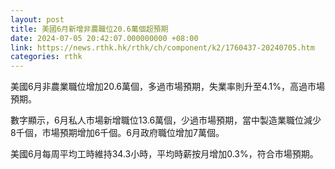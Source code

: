 ```yaml
---
layout: post
title: 美國6月新增非農職位20.6萬個超預期
date: 2024-07-05 20:42:07.000000000 +08:00
link: https://news.rthk.hk/rthk/ch/component/k2/1760437-20240705.htm
categories: rthk
---
```


美國6月非農業職位增加20.6萬個，多過市場預期，失業率則升至4.1%，高過市場預期。

數字顯示，6月私人市場新增職位13.6萬個，少過市場預期，當中製造業職位減少8千個，市場預期增加6千個。6月政府職位增加7萬個。

美國6月每周平均工時維持34.3小時，平均時薪按月增加0.3%，符合市場預期。

